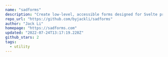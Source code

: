 ```yaml
---
name: "sadforms"
description: "Create low-level, accessible forms designed for Svelte programmers."
repo_url: "https://github.com/byjackli/sadforms"
author: "Jack Li"
homepage: "https://sadforms.com"
updated: "2022-07-24T13:17:19.228Z"
github_stars: 2
tags: 
  - utility
---
```

